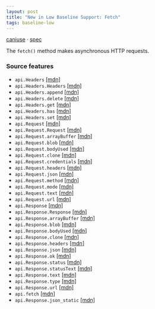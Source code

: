 ```yaml
---
layout: post
title: "New in Low Baseline Support: Fetch"
tags: baseline-low
---
```


[caniuse](https://caniuse.com/?search=fetch) · [spec](https://fetch.spec.whatwg.org/)

The `fetch()` method makes asynchronous HTTP requests.

### Source features

- ``api.Headers`` [[mdn]](https://developer.mozilla.org/en-US/search?q=api.Headers)
- ``api.Headers.Headers`` [[mdn]](https://developer.mozilla.org/en-US/search?q=api.Headers.Headers)
- ``api.Headers.append`` [[mdn]](https://developer.mozilla.org/en-US/search?q=api.Headers.append)
- ``api.Headers.delete`` [[mdn]](https://developer.mozilla.org/en-US/search?q=api.Headers.delete)
- ``api.Headers.get`` [[mdn]](https://developer.mozilla.org/en-US/search?q=api.Headers.get)
- ``api.Headers.has`` [[mdn]](https://developer.mozilla.org/en-US/search?q=api.Headers.has)
- ``api.Headers.set`` [[mdn]](https://developer.mozilla.org/en-US/search?q=api.Headers.set)
- ``api.Request`` [[mdn]](https://developer.mozilla.org/en-US/search?q=api.Request)
- ``api.Request.Request`` [[mdn]](https://developer.mozilla.org/en-US/search?q=api.Request.Request)
- ``api.Request.arrayBuffer`` [[mdn]](https://developer.mozilla.org/en-US/search?q=api.Request.arrayBuffer)
- ``api.Request.blob`` [[mdn]](https://developer.mozilla.org/en-US/search?q=api.Request.blob)
- ``api.Request.bodyUsed`` [[mdn]](https://developer.mozilla.org/en-US/search?q=api.Request.bodyUsed)
- ``api.Request.clone`` [[mdn]](https://developer.mozilla.org/en-US/search?q=api.Request.clone)
- ``api.Request.credentials`` [[mdn]](https://developer.mozilla.org/en-US/search?q=api.Request.credentials)
- ``api.Request.headers`` [[mdn]](https://developer.mozilla.org/en-US/search?q=api.Request.headers)
- ``api.Request.json`` [[mdn]](https://developer.mozilla.org/en-US/search?q=api.Request.json)
- ``api.Request.method`` [[mdn]](https://developer.mozilla.org/en-US/search?q=api.Request.method)
- ``api.Request.mode`` [[mdn]](https://developer.mozilla.org/en-US/search?q=api.Request.mode)
- ``api.Request.text`` [[mdn]](https://developer.mozilla.org/en-US/search?q=api.Request.text)
- ``api.Request.url`` [[mdn]](https://developer.mozilla.org/en-US/search?q=api.Request.url)
- ``api.Response`` [[mdn]](https://developer.mozilla.org/en-US/search?q=api.Response)
- ``api.Response.Response`` [[mdn]](https://developer.mozilla.org/en-US/search?q=api.Response.Response)
- ``api.Response.arrayBuffer`` [[mdn]](https://developer.mozilla.org/en-US/search?q=api.Response.arrayBuffer)
- ``api.Response.blob`` [[mdn]](https://developer.mozilla.org/en-US/search?q=api.Response.blob)
- ``api.Response.bodyUsed`` [[mdn]](https://developer.mozilla.org/en-US/search?q=api.Response.bodyUsed)
- ``api.Response.clone`` [[mdn]](https://developer.mozilla.org/en-US/search?q=api.Response.clone)
- ``api.Response.headers`` [[mdn]](https://developer.mozilla.org/en-US/search?q=api.Response.headers)
- ``api.Response.json`` [[mdn]](https://developer.mozilla.org/en-US/search?q=api.Response.json)
- ``api.Response.ok`` [[mdn]](https://developer.mozilla.org/en-US/search?q=api.Response.ok)
- ``api.Response.status`` [[mdn]](https://developer.mozilla.org/en-US/search?q=api.Response.status)
- ``api.Response.statusText`` [[mdn]](https://developer.mozilla.org/en-US/search?q=api.Response.statusText)
- ``api.Response.text`` [[mdn]](https://developer.mozilla.org/en-US/search?q=api.Response.text)
- ``api.Response.type`` [[mdn]](https://developer.mozilla.org/en-US/search?q=api.Response.type)
- ``api.Response.url`` [[mdn]](https://developer.mozilla.org/en-US/search?q=api.Response.url)
- ``api.fetch`` [[mdn]](https://developer.mozilla.org/en-US/search?q=api.fetch)
- ``api.Response.json_static`` [[mdn]](https://developer.mozilla.org/en-US/search?q=api.Response.json_static)
